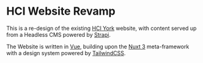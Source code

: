 # HCI Website Revamp

This is a re-design of the existing [HCI York](https://www.hciyork.co.uk) website, with content served up from a Headless CMS powered by [Strapi](https://strapi.io/).

The Website is written in [Vue](https://www.vuejs.org), building upon the [Nuxt 3](https://www.nuxt.com) meta-framework with a design system powered by [TailwindCSS](https://www.tailwindcss.com).